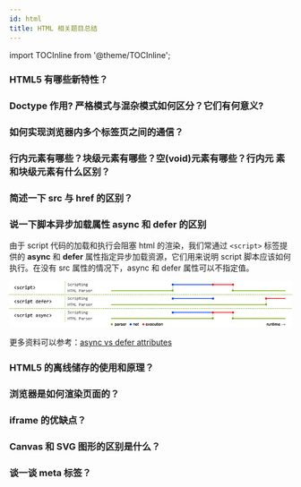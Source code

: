 ```yaml
---
id: html
title: HTML 相关题目总结
---
```


import TOCInline from '@theme/TOCInline';

<TOCInline toc={toc} />

### HTML5 有哪些新特性？

### Doctype 作⽤? 严格模式与混杂模式如何区分？它们有何意义?

### 如何实现浏览器内多个标签页之间的通信？

### ⾏内元素有哪些？块级元素有哪些？空(void)元素有哪些？⾏内元 素和块级元素有什么区别？

### 简述⼀下 src 与 href 的区别？

### 说一下脚本异步加载属性 async 和 defer 的区别

由于 script 代码的加载和执行会阻塞 html 的渲染，我们常通过 `<script>` 标签提供的 **async** 和 **defer** 属性指定异步加载资源，它们用来说明 script 脚本应该如何执行。在没有 src 属性的情况下，async 和 defer 属性可以不指定值。

![async and defer](../../assets/async-and-defer.jpg)

更多资料可以参考：[async vs defer attributes](https://www.growingwiththeweb.com/2014/02/async-vs-defer-attributes.html)

### HTML5 的离线储存的使用和原理？

### 浏览器是如何渲染页面的？

### iframe 的优缺点？

### Canvas 和 SVG 图形的区别是什么？

### 谈一谈 meta 标签？
